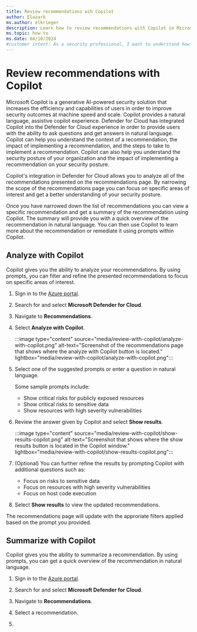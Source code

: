 ```yaml
---
title: Review recommendations wih Copilot
author: Elazark
ms.author: elkrieger
description: Learn how to review recommendations with Copilot in Microsoft Defender for Cloud.
ms.topic: how-to
ms.date: 04/10/2024
#customer intent: As a security professional, I want to understand how to use Copilot to review recommendations in Defender for Cloud so that I can improve my security posture.
---
```


# Review recommendations with Copilot

Microsoft Copilot is a generative AI-powered security solution that increases the efficiency and capabilities of users in order to improve security outcomes at machine speed and scale. Copilot provides a natural language, assistive copilot experience. Defender for Cloud has integrated Copilot into the Defender for Cloud experience in order to provide users with the ability to ask questions and get answers in natural language. Copilot can help you understand the context of a recommendation, the impact of implementing a recommendation, and the steps to take to implement a recommendation. Copilot can also help you understand the security posture of your organization and the impact of implementing a recommendation on your security posture.

Copilot's integration in Defender for Cloud allows you to analyze all of the recommendations presented on the recommendations page. By narrowing the scope of the recommendations page you can focus on specific areas of interest and get a better understanding of your security posture.

Once you have narrowed down the list of recommendations you can view a specific recommendation and get a summary of the recommendation using Copilot. The summary will provide you with a quick overview of the recommendation in natural language. You can then use Copilot to learn more about the recommendation or remediate it using prompts within Copilot.

## Analyze with Copilot

Copilot gives you the ability to analyze your recommendations. By using prompts, you can filter and refine the presented recommendations to focus on specific areas of interest.

1. Sign in to the [Azure portal](https://portal.azure.com).

1. Search for and select **Microsoft Defender for Cloud**.

1. Navigate to **Recommendations**.

1. Select **Analyze with Copilot**.

    :::image type="content" source="media/review-with-copilot/analyze-with-copilot.png" alt-text="Screenshot of the recommendations page that shows where the analyze with Copilot button is located." lightbox="media/review-with-copilot/analyze-with-copilot.png":::

1. Select one of the suggested prompts or enter a question in natural language.

    Some sample prompts include:

    - Show critical risks for publicly exposed resources
    - Show critical risks to sensitive data
    - Show resources with high severity vulnerabilities

1. Review the answer given by Copilot and select **Show results**.

    :::image type="content" source="media/review-with-copilot/show-results-copilot.png" alt-text="Screenshot that shows where the show results button is located in the Copilot window." lightbox="media/review-with-copilot/show-results-copilot.png":::

1. (Optional) You can further refine the results by prompting Copilot with additional questions such as:

    - Focus on risks to sensitive data
    - Focus on resources with high severity vulnerabilities
    - Focus on host code execution

1. Select **Show results** to view the updated recommendations.

The recommendations page will update with the approriate filters applied based on the prompt you provided.

## Summarize with Copilot

Copilot gives you the ability to summarize a recommendation. By using prompts, you can get a quick overview of the recommendation in natural language.

1. Sign in to the [Azure portal](https://portal.azure.com).

1. Search for and select **Microsoft Defender for Cloud**.

1. Navigate to **Recommendations**.

1. Select a recommendation.

1.  

